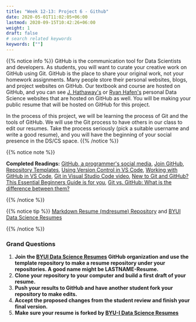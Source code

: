 ```yaml
---
title: "Week 12-13: Project 6 - Github"
date: 2020-05-01T11:02:05+06:00
lastmod: 2020-09-15T10:42:26+06:00
weight: 1
draft: false
# search related keywords
keywords: [""]
---
```



{{% notice info %}}
GitHub is the communication tool for Data Scientists and developers.  As students, you will want to curate your creative work on GitHub using Git. GitHub is the place to share your original work, not your homework assignments.  Many people store their personal websites, blogs, and project websites on GitHub.  Our textbook and course are hosted on GitHub, and you can see [J. Hathaway's](http://jhathaway.io/) or [Ryan Hafen's](https://ryanhafen.com/) personal Data Science websites that are hosted on GitHub as well.  You will be making your public resume that will be hosted on GitHub for this project.

In the process of this project, we will be learning the process of Git and the tools of GitHub.  We will use the Git process to have others in our class to edit our resumes.  Take the process seriously (pick a suitable username and write a good resume), and you will have the beginning of your social presence in the DS/CS space. 
{{% /notice %}}

{{% notice note %}}

**Completed Readings:**  [GitHub, a programmer's social media](https://tech.economictimes.indiatimes.com/news/internet/inside-github-web-developers-social-media-platform/77096752), [Join GitHub](https://github.com/join), [Repository Templates](https://github.blog/2019-06-06-generate-new-repositories-with-repository-templates/), [Using Version Control in VS Code](https://code.visualstudio.com/docs/editor/versioncontrol), [Working with GitHub in VS Code](https://code.visualstudio.com/docs/editor/github), [Git in Visual Studio Code video](https://www.youtube.com/watch?v=wMqukSKYcvU), [New to Git and GitHub? This Essential Beginners Guide is for you](https://www.analyticsvidhya.com/blog/2020/05/git-github-essential-guide-beginners/), [Git vs. GitHub: What is the difference between them?](https://www.theserverside.com/video/Git-vs-GitHub-What-is-the-difference-between-them#:~:text=The%20key%20difference%20between%20Git,and%20upload%20or%20download%20resources.)

{{% /notice %}}

{{% notice tip %}}
[Markdown Resume (mdresume) Repository](https://github.com/byuids-resumes/mdresume) and [BYUI Data Science Resumes](https://github.com/byuids-resumes)

{{% /notice %}}

### Grand Questions

1. __Join the [BYUI Data Science Resumes](https://github.com/byuids-resumes) GitHub organization and use the template repository to make a resume repository under your repositories. A good name might be LASTNAME-Resume.__
1. __Clone your repository to your computer and build a first draft of your resume.__
1. __Push your results to GitHub and have another student fork your repository to make edits.__
1. __Accept the proposed changes from the student review and finish your final version.__
1. __Make sure your resume is forked by [BYU-I Data Science Resumes](https://github.com/byuids-resumes)__
